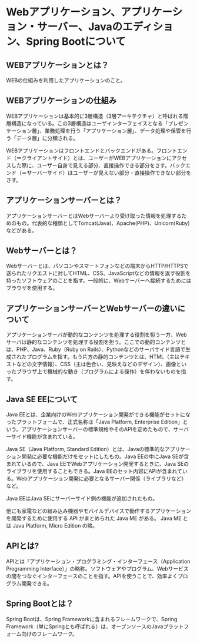 # Webアプリケーション、アプリケーション・サーバー、Javaのエディション、Spring Bootについて


## WEBアプリケーションとは？

WEBの仕組みを利用したアプリケーションのこと。

##  WEBアプリケーションの仕組み

WEBアプリケーションは基本的に3層構造（3層アーキテクチャ）と呼ばれる階層構造になっている。この3層構造はユーザインターフェイスとなる「プレゼンテーション層」、業務処理を行う「アプリケーション層」、データ処理や保管を行う「データ層」に分類される。

WEBアプリケーションはフロントエンドとバックエンドがある。フロントエンド（＝クライアントサイド）とは、ユーザーがWEBアプリケーションにアクセスした際に、ユーザー自身で見える部分、直接操作できる部分をさす。バックエンド（＝サーバーサイド）はユーザーが見えない部分・直接操作できない部分をさす。

## アプリケーションサーバーとは？

アプリケーションサーバーとはWebサーバーより受け取った情報を処理するためのもの。代表的な種類としてTomcat(Java)、Apache(PHP)、Unicorn(Ruby)などがある。

## Webサーバーとは？

Webサーバーとは、パソコンやスマートフォンなどの端末からHTTP/HTTPSで送られたリクエストに対してHTML、CSS、JavaScriptなどの情報を返す役割を持ったソフトウェアのことを指す。一般的に、Webサーバーへ接続するためにはブラウザを使用する。

## アプリケーションサーバーとWebサーバーの違いについて

アプリケーションサーバが動的なコンテンツを処理する役割を担う一方、Webサーバは静的なコンテンツを処理する役割を担う。ここでの動的コンテンツとは、PHP、Java、Ruby（Ruby on Rails）、Pythonなどのサーバサイド言語で生成されたプログラムを指す。もう片方の静的コンテンツとは、HTML（主はテキストなどの文字情報）、CSS（主は色合い、見映えなどのデザイン）、画像といったブラウザ上で機械的な動き（プログラムによる操作）を伴わないものを指す。

## Java SE EEについて

Java EEとは、企業向けのWebアプリケーション開発ができる機能がセットになったプラットフォームで、正式名称は「Java Platform, Enterprise Edition」という。アプリケーションサーバーの標準規格やそのAPIを定めたもので、サーバーサイド機能が含まれている。

Java SE（Java Platform, Standard Edition）とは、Javaの標準的なアプリケーション開発に必要な機能だけをセットにしたもの。Java EEの中にJava SEが含まれているので、Java EEでWebアプリケーション開発するときに、Java SEのライブラリを使用することもできる。Java EEのセット内容にAPIが含まれている。Webアプリケーション開発に必要となるサーバー関係（ライブラリなど）など。

Java EEはJava SEにサーバーサイド側の機能が追加されたもの。

他にも家電などの組み込み機器やモバイルデバイスで動作するアプリケーションを開発するために使用する API がまとめられた Java ME がある。 Java ME とは Java Platform, Micro Edition の略。

## APIとは?

APIとは「アプリケーション・プログラミング・インターフェース（Application Programming Interface）」の略称。ソフトウェアやプログラム、Webサービスの間をつなぐインターフェースのことを指す。APIを使うことで、効率よくプログラム開発できる。

## Spring Bootとは？

Spring Bootは、Spring Frameworkに含まれるフレームワークで、Spring Framework（単にSpringとも呼ばれる）は、オープンソースのJavaプラットフォーム向けのフレームワーク。